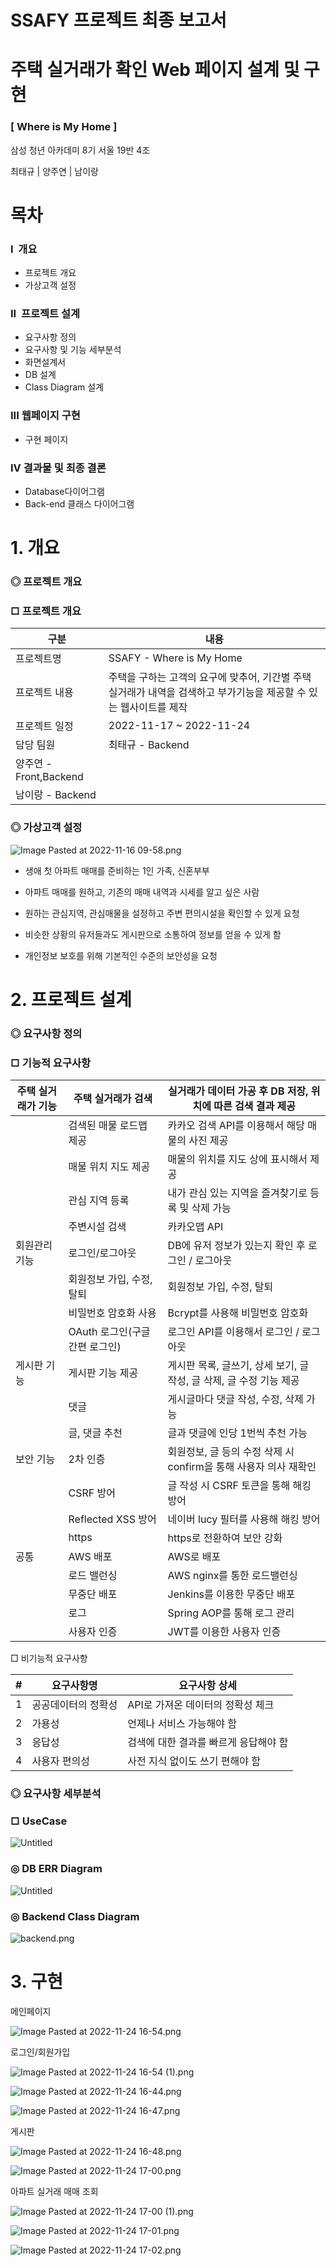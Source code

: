 # SSAFY 프로젝트 최종 보고서

# 주택 실거래가 확인 Web 페이지 설계 및 구현

### [ Where is My Home ]

삼성 청년 아카데미 8기 서울 19반 4조

최태규 | 양주연 | 남이랑

# 목차

### I  개요

- 프로젝트 개요
- 가상고객 설정

### II  프로젝트 설계

- 요구사항 정의
- 요구사항 및 기능 세부분석
- 화면설계서
- DB 설계
- Class Diagram 설계

### III 웹페이지 구현

- 구현 페이지

### IV 결과물 및 최종 결론

- Database다이어그램
- Back-end 클래스 다이어그램

# 1. 개요

### ◎ 프로젝트 개요

### □ 프로젝트 개요

| 구분                   | 내용                                                                                                               |
| ---------------------- | ------------------------------------------------------------------------------------------------------------------ |
| 프로젝트명             | SSAFY - Where is My Home                                                                                           |
| 프로젝트 내용          | 주택을 구하는 고객의 요구에 맞추어, 기간별 주택 실거래가 내역을 검색하고 부가기능을 제공할 수 있는 웹사이트를 제작 |
| 프로젝트 일정          | 2022-11-17 ~ 2022-11-24                                                                                            |
| 담당 팀원              | 최태규 - Backend                                                                                                   |
| 양주연 - Front,Backend |                                                                                                                    |
| 남이랑 - Backend       |                                                                                                                    |

### ◎ 가상고객 설정

![Image Pasted at 2022-11-16 09-58.png](readme_img/Image_Pasted_at_2022-11-16_09-58.png)

- 생애 첫 아파트 매매를 준비하는 1인 가족, 신혼부부

- 아파트 매매를 원하고, 기존의 매매 내역과 시세를 알고 싶은 사람

- 원하는 관심지역, 관심매물을 설정하고 주변 편의시설을 확인할 수 있게 요청

- 비슷한 상황의 유저들과도 게시판으로 소통하여 정보를 얻을 수 있게 함

- 개인정보 보호를 위해 기본적인 수준의 보안성을 요청

# 2. 프로젝트 설계

### ◎ 요구사항 정의

### □ 기능적 요구사항

| 주택 실거래가 기능 | 주택 실거래가 검색             | 실거래가 데이터 가공 후 DB 저장, 위치에 따른 검색 결과 제공         |
| ------------------ | ------------------------------ | ------------------------------------------------------------------- |
|                    | 검색된 매물 로드맵 제공        | 카카오 검색 API를 이용해서 해당 매물의 사진 제공                    |
|                    | 매물 위치 지도 제공            | 매물의 위치를 지도 상에 표시해서 제공                               |
|                    | 관심 지역 등록                 | 내가 관심 있는 지역을 즐겨찾기로 등록 및 삭제 가능                  |
|                    | 주변시설 검색                  | 카카오맵 API                                                        |
| 회원관리 기능      | 로그인/로그아웃                | DB에 유저 정보가 있는지 확인 후 로그인 / 로그아웃                   |
|                    | 회원정보 가입, 수정, 탈퇴      | 회원정보 가입, 수정, 탈퇴                                           |
|                    | 비밀번호 암호화 사용           | Bcrypt를 사용해 비밀번호 암호화                                     |
|                    | OAuth 로그인(구글 간편 로그인) | 로그인 API를 이용해서 로그인 / 로그아웃                             |
| 게시판 기능        | 게시판 기능 제공               | 게시판 목록, 글쓰기, 상세 보기, 글 작성, 글 삭제, 글 수정 기능 제공 |
|                    | 댓글                           | 게시글마다 댓글 작성, 수정, 삭제 가능                               |
|                    | 글, 댓글 추천                  | 글과 댓글에 인당 1번씩 추천 가능                                    |
| 보안 기능          | 2차 인증                       | 회원정보, 글 등의 수정 삭제 시 confirm을 통해 사용자 의사 재확인    |
|                    | CSRF 방어                      | 글 작성 시 CSRF 토큰을 통해 해킹 방어                               |
|                    | Reflected XSS 방어             | 네이버 lucy 필터를 사용해 해킹 방어                                 |
|                    | https                          | https로 전환하여 보안 강화                                          |
| 공통               | AWS 배포                       | AWS로 배포                                                          |
|                    | 로드 밸런싱                    | AWS nginx를 통한 로드밸런싱                                         |
|                    | 무중단 배포                    | Jenkins를 이용한 무중단 배포                                        |
|                    | 로그                           | Spring AOP를 통해 로그 관리                                         |
|                    | 사용자 인증                    | JWT를 이용한 사용자 인증                                            |

□ 비기능적 요구사항

| #   | 요구사항명          | 요구사항 상세                         |
| --- | ------------------- | ------------------------------------- |
| 1   | 공공데이터의 정확성 | API로 가져온 데이터의 정확성 체크     |
| 2   | 가용성              | 언제나 서비스 가능해야 함             |
| 3   | 응답성              | 검색에 대한 결과를 빠르게 응답해야 함 |
| 4   | 사용자 편의성       | 사전 지식 없이도 쓰기 편해야 함       |

### ◎ 요구사항 세부분석

### □ UseCase

![Untitled](readme_img/Untitled.png)

### ◎ DB ERR Diagram

![Untitled](readme_img/Untitled%201.png)

### ◎ Backend Class Diagram

![backend.png](readme_img/backend.png)

# 3. 구현

메인페이지

![Image Pasted at 2022-11-24 16-54.png](readme_img/Image_Pasted_at_2022-11-24_16-54.png)

로그인/회원가입

![Image Pasted at 2022-11-24 16-54 (1).png](<readme_img/Image_Pasted_at_2022-11-24_16-54_(1).png>)

![Image Pasted at 2022-11-24 16-44.png](readme_img/Image_Pasted_at_2022-11-24_16-44.png)

![Image Pasted at 2022-11-24 16-47.png](readme_img/Image_Pasted_at_2022-11-24_16-47.png)

게시판

![Image Pasted at 2022-11-24 16-48.png](readme_img/Image_Pasted_at_2022-11-24_16-48.png)

![Image Pasted at 2022-11-24 17-00.png](readme_img/Image_Pasted_at_2022-11-24_17-00.png)

아파트 실거래 매매 조회

![Image Pasted at 2022-11-24 17-00 (1).png](<readme_img/Image_Pasted_at_2022-11-24_17-00_(1).png>)

![Image Pasted at 2022-11-24 17-01.png](readme_img/Image_Pasted_at_2022-11-24_17-01.png)

![Image Pasted at 2022-11-24 17-02.png](readme_img/Image_Pasted_at_2022-11-24_17-02.png)
